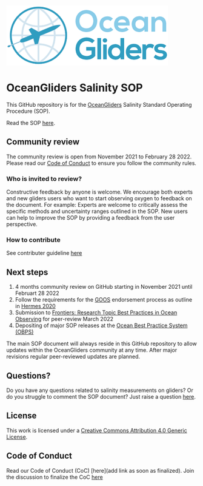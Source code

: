 ![oceangliders](images/logo-ocean-gliders.png)

# OceanGliders Salinity SOP

This GitHub repository is for the [OceanGliders](https://www.oceangliders.org) Salinity Standard Operating Procedure (SOP).

Read the SOP [here](https://oceangliderscommunity.github.io/Salinity_SOP/README.html). 

## Community review
The community review is open from November 2021 to February 28 2022.
Please read our [Code of Conduct](https://github.com/OceanGlidersCommunity/OG-format-user-manual/pull/23) to ensure you follow the community rules.

### Who is invited to review?
Constructive feedback by anyone is welcome. We encourage both experts and new gliders users who want to start observing oxygen to feedback on the document. For example: Experts are welcome to critically assess the specific methods and uncertainty ranges outlined in the SOP. New users can help to improve the SOP by providing a feedback from the user perspective. 

### How to contribute
See contributer guideline [here](https://github.com/OceanGlidersCommunity/Salinity_SOP/blob/main/CONTRIBUTING.md)

## Next steps
1) 4 months community review on GitHub starting in November 2021 until Februart 28 2022
2) Follow the requirements for the [GOOS](https://www.goosocean.org) endorsement process as outline in [Hermes 2020](http://dx.doi.org/10.25607/OBP-926)
3) Submission to [Frontiers: Research Topic Best Practices in Ocean Observing](https://www.frontiersin.org/research-topics/7173/best-practices-in-ocean-observing) for peer-review March 2022
4) Depositing of major SOP releases at the [Ocean Best Practice System (OBPS)](https://www.oceanbestpractices.org)

The main SOP document will always reside in this GitHub repository to allow updates within the OceanGliders community at any time. 
After major revisions regular peer-reviewed updates are planned.

## Questions?
Do you have any questions related to salinity measurements on gliders?
Or do you struggle to comment the SOP document? 
Just raise a question [here](https://github.com/OceanGlidersCommunity/Salinity_SOP/discussions).

## License
This work is licensed under a [Creative Commons Attribution 4.0 Generic License](https://creativecommons.org/licenses/by/4.0/).

## Code of Conduct
Read our Code of Conduct (CoC) [here](add link as soon as finalized). Join the discussion to finalize the CoC [here](https://github.com/OceanGlidersCommunity/OG-format-user-manual/pull/23)
